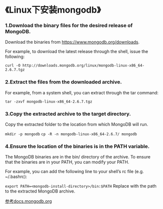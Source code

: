 《Linux下安装mongodb》
==========
 
### 1.Download the binary files for the desired release of MongoDB.
Download the binaries from https://www.mongodb.org/downloads.

For example, to download the latest release through the shell, issue the following:

`curl -O http://downloads.mongodb.org/linux/mongodb-linux-x86_64-2.6.7.tgz`
### 2.Extract the files from the downloaded archive.
For example, from a system shell, you can extract through the tar command:

`tar -zxvf mongodb-linux-x86_64-2.6.7.tgz`
### 3.Copy the extracted archive to the target directory.
Copy the extracted folder to the location from which MongoDB will run.

`mkdir -p mongodb`
`cp -R -n mongodb-linux-x86_64-2.6.7/ mongodb`
### 4.Ensure the location of the binaries is in the PATH variable.
The MongoDB binaries are in the bin/ directory of the archive. To ensure that the binaries are in your PATH, you can modify your PATH.

For example, you can add the following line to your shell’s rc file (e.g. ~/.bashrc):

`export PATH=<mongodb-install-directory>/bin:$PATH`
Replace <mongodb-install-directory> with the path to the extracted MongoDB archive.


 


 

[参考docs.mongodb.org](http://docs.mongodb.org/manual/tutorial/install-mongodb-on-linux/)
